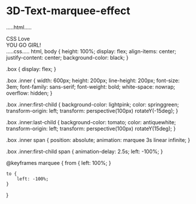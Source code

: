 # 3D-Text-marquee-effect
.....html.....
<!DOCTYPE html>
<html>
  <head>
    <meta charset="utf-8">
    <meta name="viewport" content="width=device-width">
    <link href="style.css" rel="stylesheet" type="text/css" />
  </head>
  <body>
    <div class="box">
  <div class="inner">
    <span>CSS Love</span>
  </div>
  <div class="inner">
    <span>YOU GO GIRL!</span>
  </div>
</div>
  </body>
</html>
.....css.....
html,
body {
	height: 100%;
	display: flex;
	align-items: center;
	justify-content: center;
	background-color: black;
}

.box {
	display: flex;
}

.box .inner {
	width: 600px;
	height: 200px;
	line-height: 200px;
	font-size: 3em;
	font-family: sans-serif;
	font-weight: bold;
	white-space: nowrap;
	overflow: hidden;
}

.box .inner:first-child {
	background-color: lightpink;
	color: springgreen;
	transform-origin: left;
	transform: perspective(100px) rotateY(-15deg);
}

.box .inner:last-child {
	background-color: tomato;
	color: antiquewhite;
	transform-origin: left;
	transform: perspective(100px) rotateY(15deg);
}

.box .inner span {
	position: absolute;
	animation: marquee 3s linear infinite;
}

.box .inner:first-child span {
	animation-delay: 2.5s;
	left: -100%;
}

@keyframes marquee {
	from {
		left: 100%;
	}

	to {
		left: -100%;
	}
}
